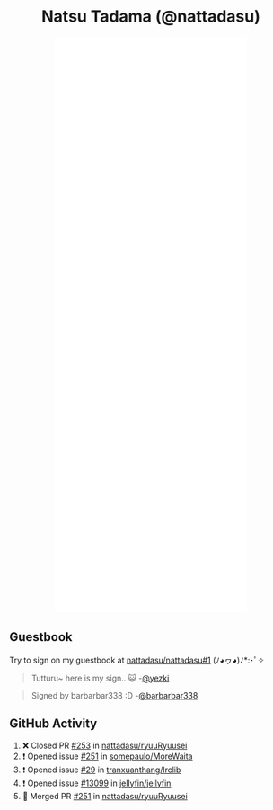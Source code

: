 <div align="center">

# Natsu Tadama (@nattadasu)

![Github Metrics](github-metrics.svg)
</div>

## Guestbook

Try to sign on my guestbook at [nattadasu/nattadasu#1](https://github.com/nattadasu/nattadasu/issues/1) (ﾉ◕ヮ◕)ﾉ\*:･ﾟ✧

<!--START:guestbook-->
> Tutturu~  here is my sign.. :smiley_cat: 
-[@yezki](https://github.com/yezki)

> Signed by barbarbar338 :D
-[@barbarbar338](https://github.com/barbarbar338)
<!--END:guestbook-->

## GitHub Activity
<!--START_SECTION:activity-->
1. ❌ Closed PR [#253](https://github.com/nattadasu/ryuuRyuusei/pull/253) in [nattadasu/ryuuRyuusei](https://github.com/nattadasu/ryuuRyuusei)
2. ❗ Opened issue [#251](https://github.com/somepaulo/MoreWaita/issues/251) in [somepaulo/MoreWaita](https://github.com/somepaulo/MoreWaita)
3. ❗ Opened issue [#29](https://github.com/tranxuanthang/lrclib/issues/29) in [tranxuanthang/lrclib](https://github.com/tranxuanthang/lrclib)
4. ❗ Opened issue [#13099](https://github.com/jellyfin/jellyfin/issues/13099) in [jellyfin/jellyfin](https://github.com/jellyfin/jellyfin)
5. 🎉 Merged PR [#251](https://github.com/nattadasu/ryuuRyuusei/pull/251) in [nattadasu/ryuuRyuusei](https://github.com/nattadasu/ryuuRyuusei)
<!--END_SECTION:activity-->
